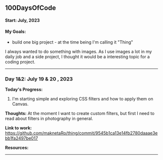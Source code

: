 ## 100DaysOfCode

#### Start: July, 2023

#### My Goals:

- build one big project - at the time being I'm calling it "Thing"

I always wanted to do something with images. As I use images a lot in my daily job and a side project, I thought it would be a interesting topic for a coding project.

---

### Day 1&2: July 19 & 20 , 2023

**Today's Progress:**

1. I'm starting simple and exploring CSS filters and how to apply them on Canvas.

**Thoughts:**
At the moment I want to create custom filters, but first I need to read about filters in photography in general.

**Link to work:**
https://github.com/maknetaRo/thing/commit/9545b1ca13e14fb2780daaae3ebb1fa2497be017

**Resources:**

---

<!-- Template
### Day 0: March, 2021

**Plans for Today:**

**Today's Progress:**

**Thoughts:**

**Link to work:**

**Plans for tomorrow:**

**Resources:**

---

 -->
